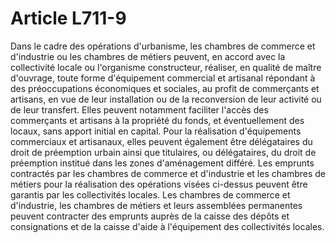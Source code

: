 # Article L711-9

Dans le cadre des opérations d'urbanisme, les chambres de commerce et d'industrie ou les chambres de métiers peuvent, en accord avec la collectivité locale ou l'organisme constructeur, réaliser, en qualité de maître d'ouvrage, toute forme d'équipement commercial et artisanal répondant à des préoccupations économiques et sociales, au profit de commerçants et artisans, en vue de leur installation ou de la reconversion de leur activité ou de leur transfert.   Elles peuvent notamment faciliter l'accès des commerçants et artisans à la propriété du fonds, et éventuellement des locaux, sans apport initial en capital.   Pour la réalisation d'équipements commerciaux et artisanaux, elles peuvent également être délégataires du droit de préemption urbain ainsi que titulaires, ou délégataires, du droit de préemption institué dans les zones d'aménagement différé.   Les emprunts contractés par les chambres de commerce et d'industrie et les chambres de métiers pour la réalisation des opérations visées ci-dessus peuvent être garantis par les collectivités locales. Les chambres de commerce et d'industrie, les chambres de métiers et leurs assemblées permanentes peuvent contracter des emprunts auprès de la caisse des dépôts et consignations et de la caisse d'aide à l'équipement des collectivités locales.